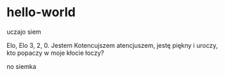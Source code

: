 # hello-world
uczajo siem

Elo, Elo 3, 2, 0. Jestem Kotencujszem atencjuszem, jestę piękny i uroczy, kto popaczy w moje kłocie łoczy?

no siemka
